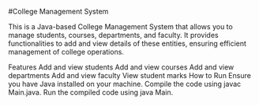 #College Management System

This is a Java-based College Management System that allows you to manage students, courses, departments, and faculty. It provides functionalities to add and view details of these entities, ensuring efficient management of college operations.

Features
Add and view students
Add and view courses
Add and view departments
Add and view faculty
View student marks
How to Run
Ensure you have Java installed on your machine.
Compile the code using javac Main.java.
Run the compiled code using java Main.
